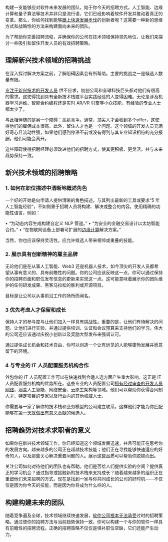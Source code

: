 构建一支能够应对软件未来发展的团队，始于你今天的招聘方式。人工智能、边缘计算和量子算法等技术并非只是流行语，它们已经影响着软件开发并推动着真正的变革。那么，你如何找到能够[跟上快速发展步伐](https://thenewstack.io/ai-is-evolving-rapidly-heres-how-developers-can-keep-pace/)的创新者呢？这需要一种新的思维方式和战略性的方法来构建面向未来的团队。

为了帮助你完善招聘流程，并确保你的公司在技术领域保持领先地位，让我们来探讨一些吸引和留住开发人员的有效招聘策略。

## 理解新兴技术领域的招聘挑战

在深入探讨解决方案之前，了解阻碍因素会有所帮助。主要的挑战之一是候选人数量有限。

[专注于新兴技术的开发人员](https://thenewstack.io/blueskys-at-protocol-pros-and-cons-for-developers/) 供不应求，初创公司和全球科技巨头都对他们有很高的需求。这使得找到具有全新技术栈或平台实践经验的人变得困难。无论是涉及机器学习运维、智能合约编程还是实时 AR/VR 引擎等小众技能，有经验的专业人士都太少了。

与此相伴随的是另一个障碍：高薪竞争。通常，顶尖人才会收到多个offer，这使得他们的雇佣成本很高。此外，留住人才也是一个问题。这个领域的开发人员充满好奇心且流动性强，如果他们感到停滞不前或没有得到与其专业知识相符的充分报酬，他们可能会离开。

这些障碍使得招聘经理必须改进他们的招聘方式，使其更积极、更灵活，并与未来趋势保持一致。

## 新兴技术领域的招聘策略

### 1. 如何在职位描述中清晰地概述角色

一个好的开始是向申请人提供清晰的角色描述。与其列出最新的工具或要求“5 年人工智能经验”，不如侧重于招聘人员将构建、解决或整合的内容。使用精确的功能性语言，例如：

• “为动态内容生成构建自定义 NLP 管道。”
• “为安全的金融交易设计以太坊智能合约。”
• “在物联网设备上部署可扩展的[边缘计算](https://thenewstack.io/how-to-accelerate-edge-application-deployment-at-scale/)解决方案。”

当然，你也应该保持灵活性。应允许候选人带来相邻或重叠的技能。

### 2. 展示具有创新精神的雇主品牌

无论他们是在从事人工智能、Web3 还是机器人技术，如今顶尖的开发人员都希望从事有意义的、具有前瞻性的问题。你的公司应该反映这一点，你可以通过保持你的招聘页面和职位发布信息的更新来实现这一点。这可能意味着展示你的团队维护的任何研发成果、黑客马拉松的胜利或开源项目。

目标是让公司以从事前沿工作的场所而闻名。

### 3 优先考虑人才保留和成长

保持人才的参与度与让他们加入一样具有挑战性。重要的是，让他们有待解决的问题，让他们进行实验，并通过提供培训、认证和会议预算来支持他们的学习。伟大的公司还应该通过庆祝小创新以及奖励大型发布来强调认可。

通过提供成长机会和技术自由，你可以创造一个让有远见的人能够蓬勃发展并愿意留下的环境。

### 4 与专业的 IT 人员配置服务机构合作

外包你的 IT 人员配置工作可以在快速找到合适人选方面产生重大影响。这正是 IT 人员配置服务机构的优势所在。这些专业的人员配置公司[拥有经过审查的开发人员网络](https://thenewstack.io/the-challenges-of-securing-the-open-source-supply-chain/)，涵盖人工智能、网络安全、云原生架构等领域。他们可以帮助你获得合同制人才、特定项目的专家以及行业内的其他权威人士。

你需要与一家了解你的技术栈和业务模型的公司建立联系，这样他们才能为你匹配能够在[第一天就做出有意义贡献](https://thenewstack.io/enterprise-platform-teams-are-stuck-in-day-two-hell/)的候选人。

## 招聘趋势对技术求职者的意义

如果你在新兴技术领域工作，你已经知道这个领域发展迅速，并且可能正在思考你的发展方向。越来越多的公司正在超越技术技能；他们正在寻找能够快速适应的好奇的人，以及那些关心解决重要问题的人。展示这些品质可以帮助你脱颖而出。

关注公司如何对待他们的团队也有帮助。他们是否给人们提供实验的空间？提供真正的学习机会？通过指导或接触新的技术栈来支持成长？随着越来越多的组织正在重塑他们未来招聘的方式，现在是找到一家与你共同成长的公司的好时机——不仅仅是因为你今天的技能，而是因为你将成为什么样的人。

## 构建构建未来的团队

随着竞争遍及全球，技术领域继续快速发展，[软件公司根本无法承受](https://thenewstack.io/why-startups-cant-afford-free-open-source-testing/)过时的招聘策略。通过使你的招聘方法与当前趋势保持一致，你可以构建一个与你的软件一样具有前瞻性的招聘流程。正确的招聘策略不仅仅是填补职位空缺，它们还能产生动力。